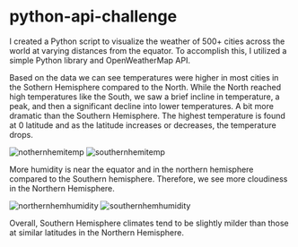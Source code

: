 # python-api-challenge
I created a Python script to visualize the weather of 500+ cities across the world at varying distances from the equator. To accomplish this, I utilized a simple Python library and OpenWeatherMap API.

Based on the data we can see temperatures were higher in most cities in the Sothern Hemisphere compared to the North. While the North reached high temperatures like the South, we saw a brief incline in temperature, a peak, and then a significant decline into lower temperatures. A bit more dramatic than the Southern Hemisphere. The highest temperature is found at 0 latitude and as the latitude increases or decreases, the temperature drops. 

![nothernhemitemp](https://github.com/crystalleelucas/python-api-challenge/assets/134230685/de8c87cd-3716-4a2b-bff9-7188243d9c1b)
![southernhemitemp](https://github.com/crystalleelucas/python-api-challenge/assets/134230685/f4d84fdd-1a02-4b3b-90bc-224cb5868207)



More humidity is near the equator and in the northern hemisphere compared to the Southern hemisphere. Therefore, we see more cloudiness in the Northern Hemisphere.

![northernhemhumidity](https://github.com/crystalleelucas/python-api-challenge/assets/134230685/6008838c-f7d0-4590-9e95-ef33157d5756)
![southernhemhumidity](https://github.com/crystalleelucas/python-api-challenge/assets/134230685/275602fc-2555-45ac-ac5d-87406af08260)


Overall, Southern Hemisphere climates tend to be slightly milder than those at similar latitudes in the Northern Hemisphere.




